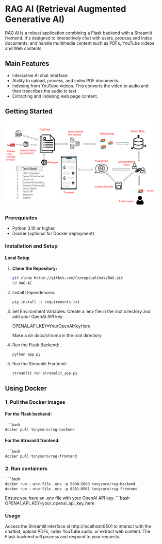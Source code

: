 # RAG AI (Retrieval Augmented Generative AI)

RAG AI is a robust application combining a Flask backend with a Streamlit frontend. It's designed to interactively chat with users, process and index documents, and handle multimedia content such as PDFs, YouTube videos and Web contents.

## Main Features

- Interactive AI chat interface.
- Ability to upload, process, and index PDF documents.
- Indexing from YouTube videos. This converts the video to audio and then trancribes the audio to text
- Extracting and indexing web page content.

## Getting Started

![Chat Interface](images/Method.png)

### Prerequisites

- Python 3.10 or higher.
- Docker (optional for Docker deployment).

### Installation and Setup

#### Local Setup

1. **Clone the Repository:**

   ```bash
   git clone https://github.com/ConceptualCode/RAG.git
   cd RAG-AI


2. Install Dependencies:

   ```bash
   pip install -r requirements.txt

3. Set Environment Variables:
   Create a .env file in the root directory and add your OpenAI API key:

   OPENAI_API_KEY=YourOpenAIKeyHere

   Make a dir docs/chroma in the root directory

4. Run the Flask Backend:
   ```bash
   python app.py

5. Run the Streamlit Frontend:
   ```bash
   streamlit run streamlit_app.py


## Using Docker

### 1. Pull the Docker Images
#### For the Flask backend:

    ```bash
    docker pull tonysoro/rag-backend

#### For the Streamlit frontend:

    ```bash
    docker pull tonysoro/rag-frontend

### 2. Run containers
    ```bash
    docker run --env-file .env -p 5000:5000 tonysoro/rag-backend
    docker run --env-file .env -p 8501:8501 tonysoro/rag-frontend

Ensure you have an .env file with your OpenAI API key:
    ```bash
    OPENAI_API_KEY=your_openai_api_key_here

### Usage
Access the Streamlit interface at http://localhost:8501 to interact with the chatbot, upload PDFs, index YouTube audio, or extract web content. The Flask backend will process and respond to your requests.





